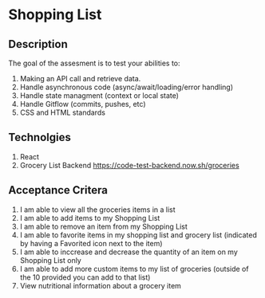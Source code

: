 # Shopping List

## Description

The goal of the assesment is to test your abilities to:

1. Making an API call and retrieve data. 
2. Handle asynchronous code (async/await/loading/error handling)
3. Handle state managment (context or local state)
4. Handle Gitflow (commits, pushes, etc)
5. CSS and HTML standards

## Technolgies

1. React
2. Grocery List Backend https://code-test-backend.now.sh/groceries

## Acceptance Critera

1. I am able to view all the groceries items in a list
2. I am able to add items to my Shopping List
3. I am able to remove an item from my Shopping List
4. I am able to favorite items in my shopping list and grocery list (indicated by having a Favorited icon next to the item)
5. I am able to inccrease and decrease the quantity of an item on my Shopping List only
6. I am able to add more custom items to my list of groceries (outside of the 10 provided you can add to that list)
7. View nutritional information about a grocery item
